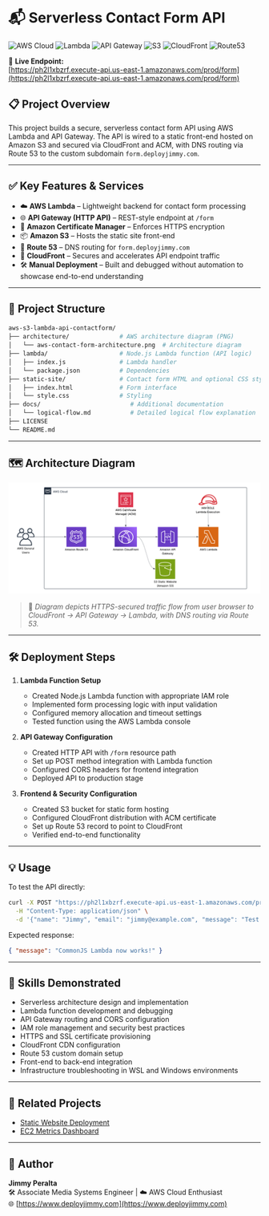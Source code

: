 # 📬 Serverless Contact Form API 

![AWS Cloud](https://img.shields.io/badge/AWS-%23FF9900.svg?style=for-the-badge&logo=amazon-aws&logoColor=white)
![Lambda](https://img.shields.io/badge/Lambda-FF9900?style=for-the-badge&logo=aws-lambda&logoColor=white)
![API Gateway](https://img.shields.io/badge/API_Gateway-C925D1?style=for-the-badge)
![S3](https://img.shields.io/badge/S3-569A31?style=for-the-badge&logo=amazon-s3&logoColor=white)
![CloudFront](https://img.shields.io/badge/CloudFront-232F3E?style=for-the-badge)
![Route53](https://img.shields.io/badge/Route53-8C4FFF?style=for-the-badge)

🔗 **Live Endpoint:**  
[https://ph2l1xbzrf.execute-api.us-east-1.amazonaws.com/prod/form](https://ph2l1xbzrf.execute-api.us-east-1.amazonaws.com/prod/form)

## 📋 Project Overview

This project builds a secure, serverless contact form API using AWS Lambda and API Gateway. The API is wired to a static front-end hosted on Amazon S3 and secured via CloudFront and ACM, with DNS routing via Route 53 to the custom subdomain `form.deployjimmy.com`.

---

## ✅ Key Features & Services

- ☁️ **AWS Lambda** – Lightweight backend for contact form processing
- 🌐 **API Gateway (HTTP API)** – REST-style endpoint at `/form`
- 🔐 **Amazon Certificate Manager** – Enforces HTTPS encryption
- 📦 **Amazon S3** – Hosts the static site front-end
- 🧭 **Route 53** – DNS routing for `form.deployjimmy.com`
- 🚀 **CloudFront** – Secures and accelerates API endpoint traffic
- 🛠️ **Manual Deployment** – Built and debugged without automation to showcase end-to-end understanding
 
---

## 📁 Project Structure

```bash
aws-s3-lambda-api-contactform/
├── architecture/              # AWS architecture diagram (PNG)
│   └── aws-contact-form-architecture.png  # Architecture diagram
├── lambda/                    # Node.js Lambda function (API logic)
│   ├── index.js               # Lambda handler
│   └── package.json           # Dependencies
├── static-site/               # Contact form HTML and optional CSS styling
│   ├── index.html             # Form interface
│   └── style.css              # Styling
├── docs/                         # Additional documentation
│   └── logical-flow.md           # Detailed logical flow explanation
├── LICENSE
└── README.md
```

---

## 🗺️ Architecture Diagram

![Architecture Diagram](architecture/aws-contact-form-architecture.png)

> 📌 *Diagram depicts HTTPS-secured traffic flow from user browser to CloudFront → API Gateway → Lambda, with DNS routing via Route 53.*

---

## 🛠 Deployment Steps

1. **Lambda Function Setup**
   - Created Node.js Lambda function with appropriate IAM role
   - Implemented form processing logic with input validation
   - Configured memory allocation and timeout settings
   - Tested function using the AWS Lambda console

2. **API Gateway Configuration**
   - Created HTTP API with `/form` resource path
   - Set up POST method integration with Lambda function
   - Configured CORS headers for frontend integration
   - Deployed API to production stage

3. **Frontend & Security Configuration**
   - Created S3 bucket for static form hosting
   - Configured CloudFront distribution with ACM certificate
   - Set up Route 53 record to point to CloudFront
   - Verified end-to-end functionality

---

## 💡 Usage

To test the API directly:

```bash
curl -X POST "https://ph2l1xbzrf.execute-api.us-east-1.amazonaws.com/prod/form" \
  -H "Content-Type: application/json" \
  -d '{"name": "Jimmy", "email": "jimmy@example.com", "message": "Test from CLI"}'
```

Expected response:

```json
{ "message": "CommonJS Lambda now works!" }
```

---

## 🧠 Skills Demonstrated

- Serverless architecture design and implementation
- Lambda function development and debugging
- API Gateway routing and CORS configuration
- IAM role management and security best practices
- HTTPS and SSL certificate provisioning
- CloudFront CDN configuration
- Route 53 custom domain setup
- Front-end to back-end integration
- Infrastructure troubleshooting in WSL and Windows environments

---

## 🔄 Related Projects

- [Static Website Deployment](https://github.com/jimmyperalta-dev/aws-ec2-s3-route53-webapp)
- [EC2 Metrics Dashboard](https://github.com/jimmyperalta-dev/aws-ec2-monitoring-dashboard)

---

## 👤 Author

**Jimmy Peralta**  
🛠️ Associate Media Systems Engineer | ☁️ AWS Cloud Enthusiast  
🌐 [https://www.deployjimmy.com](https://www.deployjimmy.com)